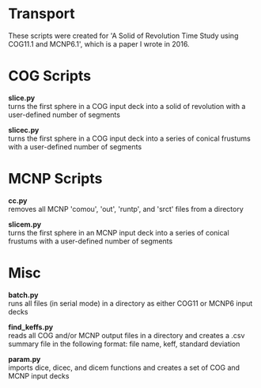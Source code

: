 # Transport

These scripts were created for 'A Solid of Revolution Time Study using COG11.1 and MCNP6.1', which is a paper I wrote in 2016.

COG Scripts
==========
**slice.py**  
turns the first sphere in a COG input deck into a solid of revolution with a user-defined number of segments

**slicec.py**  
turns the first sphere in a COG input deck into a series of conical frustums with a user-defined number of segments

MCNP Scripts
==========
**cc.py**  
removes all MCNP 'comou', 'out', 'runtp', and 'srct' files from a directory

**slicem.py**  
turns the first sphere in an MCNP input deck into a series of conical frustums with a user-defined number of segments

Misc
==========
**batch.py**  
runs all files (in serial mode) in a directory as either COG11 or MCNP6 input decks

**find_keffs.py**  
reads all COG and/or MCNP output files in a directory and creates a .csv summary file in the following format: file name, keff, standard deviation

**param.py**  
imports dice, dicec, and dicem functions and creates a set of COG and MCNP input decks